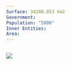 ```yaml
---
Surface: 34288.853 km2
Government: 
Population: "5800"
Inner Entities: 
Area:
---
```


```leaf
```

![](https://i.imgur.com/bOXYurI.png)

